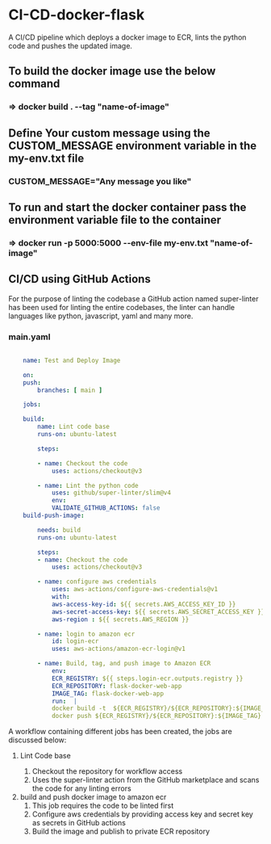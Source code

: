 # CI-CD-docker-flask

A CI/CD pipeline which deploys a docker image to ECR, lints the python code and pushes the updated image.

## To build the docker image use the below command

### => docker build . --tag "name-of-image"

## Define Your custom message using the CUSTOM_MESSAGE environment variable in the my-env.txt file

### CUSTOM_MESSAGE="Any message you like"

## To run and start the docker container pass the environment variable file to the container

### => docker run -p 5000:5000 --env-file my-env.txt "name-of-image"

## CI/CD using GitHub Actions

<p>
For the purpose of linting the codebase a GitHub action named super-linter has been used for linting the entire codebases, the linter can handle
languages like python, javascript, yaml and many more.

### main.yaml

```yaml

    name: Test and Deploy Image

    on:
    push:
        branches: [ main ]

    jobs:

    build:
        name: Lint code base
        runs-on: ubuntu-latest

        steps: 

        - name: Checkout the code
            uses: actions/checkout@v3

        - name: Lint the python code
            uses: github/super-linter/slim@v4
            env:
            VALIDATE_GITHUB_ACTIONS: false
    build-push-image:

        needs: build
        runs-on: ubuntu-latest

        steps:
        - name: Checkout the code
            uses: actions/checkout@v3

        - name: configure aws credentials
            uses: aws-actions/configure-aws-credentials@v1
            with:
            aws-access-key-id: ${{ secrets.AWS_ACCESS_KEY_ID }}
            aws-secret-access-key: ${{ secrets.AWS_SECRET_ACCESS_KEY }}
            aws-region : ${{ secrets.AWS_REGION }}

        - name: login to amazon ecr
            id: login-ecr
            uses: aws-actions/amazon-ecr-login@v1

        - name: Build, tag, and push image to Amazon ECR
            env:
            ECR_REGISTRY: ${{ steps.login-ecr.outputs.registry }}
            ECR_REPOSITORY: flask-docker-web-app
            IMAGE_TAG: flask-docker-web-app
            run:  |
            docker build -t  ${ECR_REGISTRY}/${ECR_REPOSITORY}:${IMAGE_TAG} .
            docker push ${ECR_REGISTRY}/${ECR_REPOSITORY}:${IMAGE_TAG}

```

A workflow containing different jobs has been created, the jobs are discussed below:

<p>
    <ol>
        <li>Lint Code base</li>
            <ol>
                <li>Checkout the repository for workflow access</li>
                <li>Uses the super-linter action from the GitHub marketplace and scans the code for any linting errors</li>
            </ol>
        <li>build and push docker image to amazon ecr
            <ol>
                <li>This job requires the code to be linted first</li>
                <li>Configure aws credentials by providing access key and secret key as secrets in GitHub actions</li>
                <li>Build the image and publish to private ECR repository</li>
            </ol>
    </ol>

</p>
